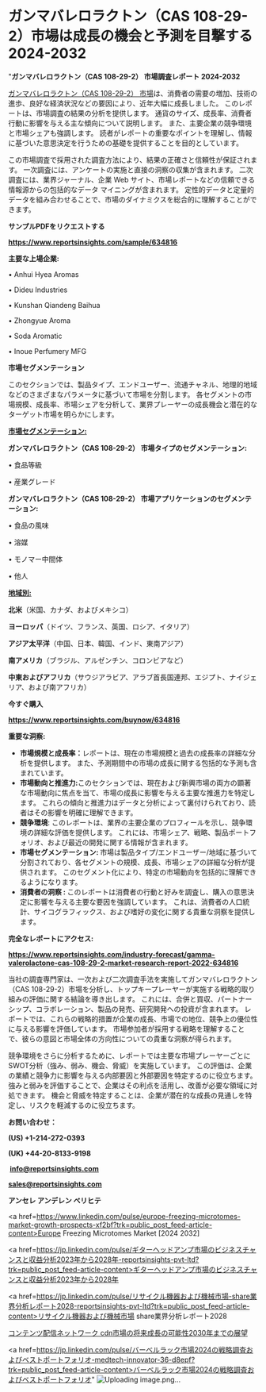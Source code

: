 # ガンマバレロラクトン（CAS 108-29-2）市場は成長の機会と予測を目撃する2024-2032

"<strong>ガンマバレロラクトン（CAS 108-29-2） 市場調査レポート 2024-2032</strong>

<a href=https://www.reportsinsights.com/sample/634816>ガンマバレロラクトン（CAS 108-29-2） 市場</a>は、消費者の需要の増加、技術の進歩、良好な経済状況などの要因により、近年大幅に成長しました。 このレポートは、市場調査の結果の分析を提供します。 通貨のサイズ、成長率、消費者行動に影響を与える主な傾向について説明します。 また、主要企業の競争環境と市場シェアも強調します。 読者がレポートの重要なポイントを理解し、情報に基づいた意思決定を行うための基礎を提供することを目的としています。

この市場調査で採用された調査方法により、結果の正確さと信頼性が保証されます。 一次調査には、アンケートの実施と直接の洞察の収集が含まれます。 二次調査には、業界ジャーナル、企業 Web サイト、市場レポートなどの信頼できる情報源からの包括的なデータ マイニングが含まれます。 定性的データと定量的データを組み合わせることで、市場のダイナミクスを総合的に理解することができます。

<strong><b>サンプルPDFをリクエストする</b></strong>

<a href=https://www.reportsinsights.com/sample/634816><strong><u>https://www.reportsinsights.com/sample/634816</u></strong></a>

<strong>主要な上場企業:</strong>

• Anhui Hyea Aromas

• Dideu Industries

• Kunshan Qiandeng Baihua

• Zhongyue Aroma

• Soda Aromatic

• Inoue Perfumery MFG

<strong>市場セグメンテーション</strong>

このセクションでは、製品タイプ、エンドユーザー、流通チャネル、地理的地域などのさまざまなパラメータに基づいて市場を分割します。 各セグメントの市場規模、成長率、市場シェアを分析して、業界プレーヤーの成長機会と潜在的なターゲット市場を明らかにします。

<strong><u>市場セグメンテーション</u></strong><strong><u>:</u></strong>

<strong>ガンマバレロラクトン（CAS 108-29-2） 市場タイプのセグメンテーション:</strong>

• 食品等級

• 産業グレード

<strong>ガンマバレロラクトン（CAS 108-29-2） 市場アプリケーションのセグメンテーション:</strong>

• 食品の風味

• 溶媒

• モノマー中間体

• 他人

<strong><u>地域別</u></strong><strong><u>:</u></strong>

<strong>北米</strong>（米国、カナダ、およびメキシコ）

<strong>ヨーロッパ</strong>（ドイツ、フランス、英国、ロシア、イタリア）

<strong>アジア太平洋</strong>（中国、日本、韓国、インド、東南アジア）

<strong>南アメリカ</strong>（ブラジル、アルゼンチン、コロンビアなど）

<strong>中東およびアフリカ</strong>（サウジアラビア、アラブ首長国連邦、エジプト、ナイジェリア、および南アフリカ）

<strong>今すぐ購入</strong>

<a href=https://www.reportsinsights.com/buynow/634816><strong><u>https://www.reportsinsights.com/buynow/634816</u></strong></a>

<strong>重要な洞察:</strong>
<ul>
  <li><strong>市場規模と成長率：</strong>レポートは、現在の市場規模と過去の成長率の詳細な分析を提供します。 また、予測期間中の市場の成長に関する包括的な予測も含まれています。</li>
  <li><strong>市場動向と推進力:</strong>このセクションでは、現在および新興市場の両方の顕著な市場動向に焦点を当て、市場の成長に影響を与える主要な推進力を特定します。 これらの傾向と推進力はデータと分析によって裏付けられており、読者はその影響を明確に理解できます。</li>
  <li><strong>競争環境</strong>: このレポートは、業界の主要企業のプロフィールを示し、競争環境の詳細な評価を提供します。 これには、市場シェア、戦略、製品ポートフォリオ、および最近の開発に関する情報が含まれます。</li>
  <li><strong>市場セグメンテーション: </strong>市場は製品タイプ/エンドユーザー/地域に基づいて分割されており、各セグメントの規模、成長、市場シェアの詳細な分析が提供されます。 このセグメント化により、特定の市場動向を包括的に理解できるようになります。</li>
  <li><strong>消費者の洞察 : </strong>このレポートは消費者の行動と好みを調査し、購入の意思決定に影響を与える主要な要因を強調しています。 これは、消費者の人口統計、サイコグラフィックス、および嗜好の変化に関する貴重な洞察を提供します。</li>
</ul>
<strong>完全なレポートにアクセス:</strong>

<a href=https://www.reportsinsights.com/industry-forecast/gamma-valerolactone-cas-108-29-2-market-research-report-2022-634816><strong><u><b>https://www.reportsinsights.com/industry-forecast/gamma-valerolactone-cas-108-29-2-market-research-report-2022-634816</b></u></strong></a>

当社の調査専門家は、一次および二次調査手法を実施してガンマバレロラクトン（CAS 108-29-2）市場を分析し、トップキープレーヤーが実施する戦略的取り組みの評価に関する結論を導き出します。 これには、合併と買収、パートナーシップ、コラボレーション、製品の発売、研究開発への投資が含まれます。 レポートでは、これらの戦略的措置が企業の成長、市場での地位、競争上の優位性に与える影響を評価しています。 市場参加者が採用する戦略を理解することで、彼らの意図と市場全体の方向性についての貴重な洞察が得られます。

競争環境をさらに分析するために、レポートでは主要な市場プレーヤーごとにSWOT分析（強み、弱み、機会、脅威）を実施しています。 この評価は、企業の業績と競争力に影響を与える内部要因と外部要因を特定するのに役立ちます。 強みと弱みを評価することで、企業はその利点を活用し、改善が必要な領域に対処できます。 機会と脅威を特定することは、企業が潜在的な成長の見通しを特定し、リスクを軽減するのに役立ちます。

<strong>お問い合わせ：</strong>

<strong>(US) +1-214-272-0393</strong>

<strong>(UK) +44-20-8133-9198</strong>

<strong> </strong><a href=info@reportsinsights.com><strong><u>info@reportsinsights.com</u></strong></a>

<a href=sales@reportsinsights.com><strong><u>sales@reportsinsights.com</u></strong></a>

<strong>アンセレ アンデレン ベリヒテ</strong>

<a href=https://www.linkedin.com/pulse/europe-freezing-microtomes-market-growth-prospects-xf2bf?trk=public_post_feed-article-content>Europe Freezing Microtomes Market [2024 2032]</a>

<a href=https://jp.linkedin.com/pulse/ギターヘッドアンプ市場のビジネスチャンスと収益分析2023年から2028年-reportsinsights-pvt-ltd?trk=public_post_feed-article-content>ギターヘッドアンプ市場のビジネスチャンスと収益分析2023年から2028年</a>

<a href=https://jp.linkedin.com/pulse/リサイクル機器および機械市場-share業界分析レポート2028-reportsinsights-pvt-ltd?trk=public_post_feed-article-content>リサイクル機器および機械市場 share業界分析レポート2028</a>

<a href=https://www.linkedin.com/pulse/コンテンツ配信ネットワーク-cdn市場の将来成長の可能性2030年までの展望-healthscope-news-245/>コンテンツ配信ネットワーク cdn市場の将来成長の可能性2030年までの展望</a>

<a href=https://jp.linkedin.com/pulse/バーベルラック市場2024の戦略調査およびベストポートフォリオ-medtech-innovator-36-d8epf?trk=public_post_feed-article-content>バーベルラック市場2024の戦略調査およびベストポートフォリオ</a>"
![Uploading image.png…]()
